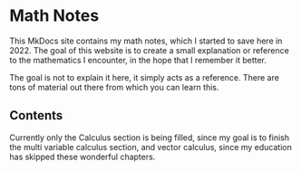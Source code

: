# Math Notes

This MkDocs site contains my math notes, which I started to save here in 2022. The goal of this website is to create a small explanation or reference to the mathematics I encounter, in the hope that I remember it better.

The goal is not to explain it here, it simply acts as a reference. There are tons of material out there from which you can learn this.

## Contents

Currently only the Calculus section is being filled, since my goal is to finish the multi variable calculus section, and vector calculus, since my education has skipped these wonderful chapters.